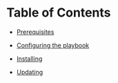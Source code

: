 # Table of Contents

- [Prerequisites](prerequisites.md)

- [Configuring the playbook](configuring-playbook.md)

- [Installing](installing.md)

- [Updating](updating.md)
